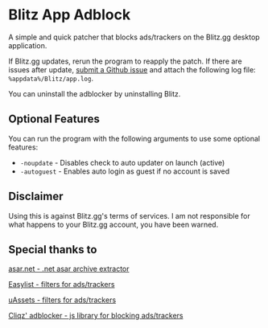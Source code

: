 # Blitz App Adblock

A simple and quick patcher that blocks ads/trackers on the Blitz.gg desktop application.

If Blitz.gg updates, rerun the program to reapply the patch. If there are issues after update, [submit a Github issue](https://github.com/lulzsun/blitz-app-adblock/issues/new) and attach the following log file: `%appdata%/Blitz/app.log`.

You can uninstall the adblocker by uninstalling Blitz.

## Optional Features

You can run the program with the following arguments to use some optional features:

- `-noupdate` - Disables check to auto updater on launch (active)
- `-autoguest` - Enables auto login as guest if no account is saved

## Disclaimer

Using this is against Blitz.gg's terms of services. I am not responsible for what happens to your Blitz.gg account, you have been warned.

## Special thanks to

[asar.net - .net asar archive extractor](https://github.com/Jiiks/asar.net)

[Easylist - filters for ads/trackers](https://easylist.to/pages/about.html)

[uAssets - filters for ads/trackers](https://github.com/uBlockOrigin/uAssets)

[Cliqz' adblocker - js library for blocking ads/trackers](https://github.com/cliqz-oss/adblocker)
